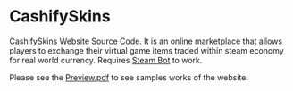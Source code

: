 # CashifySkins
CashifySkins Website Source Code. It is an online marketplace that allows players to exchange their virtual game
items traded within steam economy for real world currency. Requires [Steam Bot](https://github.com/AngXingLong/CashifySkins-Bot) to work. 


Please see the [Preview.pdf](Preview.pdf) to see samples works of the website.


